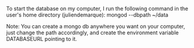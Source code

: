 To start the database on my computer, I run the following command in the user's home directory (juliendemarque):
mongod --dbpath ~/data

Note: You can create a mongo db anywhere you want on your computer, just change the path accordingly,
and create the environment variable DATABASEURL pointing to it.
